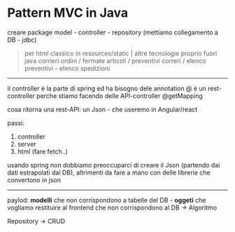 # Pattern MVC in Java

creare package
model - controller - repository (mettiamo collegamento a DB - jdbc)
> per html classico in resources/static | altre tecnologie proprio fuori java
corrieri ordini / fermate articoli / preventivi correri / elenco preventivi - elenco spedizioni

---
il controller è la parte di spring ed ha bisogno dele annotation
@ è un rest-controller perche stiamo facendo delle API-controller
@getMapping

cosa ritorna una rest-API: un Json - che useremo in Angular/react

passi:
1. controller
2. server
3. html (fare fetch..)

usando spring non dobbiamo preoccuparci di creare il Json (partendo dai dati estrapolati dal DB), altrimenti da fare a mano con delle librerie che convertono in json

---
paylod: **modelli** che non corrispondono a tabelle del DB - **oggeti** che vogliamo restituire al frontend che non corrispondono al DB -> Algoritmo

Repository -> CRUD
